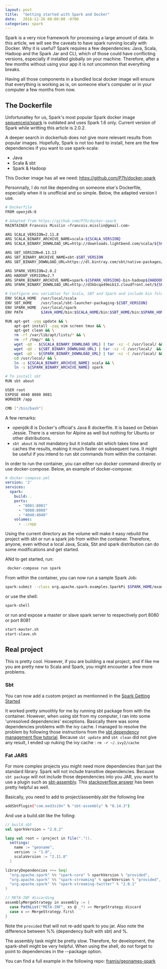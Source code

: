 ```yaml
---
layout: post
title:  "Getting started with Spark and Docker"
date:   2016-12-26 08:00:00 -0700
categories: spark
---
```


Spark is a very nice framework for processing a large amount of data. In this article, we will see the caveats to have spark running locally with Docker. Why it is useful? Spark requires a few dependencies: Java, Scala, Hadoop and the Spark Jar and CLI, which of those could have conflicting versions, especially if installed globally on your  machine. Therefore, after a few months without using your app it is not uncommon that everything breaks.

Having all those components in a bundled local docker image will ensure that everything is working as is, on someone else's computer or in your computer a few months from now.

<!--more-->

The Dockerfile
--------------

Unfortunatley for us, Spark's most popular Spark docker image [sequenceiq/spark](https://hub.docker.com/r/sequenceiq/spark) is outdated and uses Spark 1.6 only. Current version of Spark while writting this article is 2.0.2.

A deeper search in dockerhub does not give more relevant results from popular images. Hopefully, Spark is not too hard to install, here are the few dependencies if you want to use spark-scala:
- Java
- Scala & sbt
- Spark & Hadoop

This Docker image has all we need: https://github.com/P7h/docker-spark

Personnally, I do not like depending on someone else's Dockerfile, especially when it is unofficial and so simple. Below, the adapted version I use. 

```bash
# Dockerfile
FROM openjdk:8

# Adapted from https://github.com/P7h/docker-spark
MAINTAINER Francois Misslin <francois.misslin@gmail.com>

ARG SCALA_VERSION=2.11.8
ARG SCALA_BINARY_ARCHIVE_NAME=scala-${SCALA_VERSION}
ARG SCALA_BINARY_DOWNLOAD_URL=http://downloads.lightbend.com/scala/${SCALA_VERSION}/${SCALA_BINARY_ARCHIVE_NAME}.tgz

ARG SBT_VERSION=0.13.13
ARG SBT_BINARY_ARCHIVE_NAME=sbt-$SBT_VERSION
ARG SBT_BINARY_DOWNLOAD_URL=https://dl.bintray.com/sbt/native-packages/sbt/${SBT_VERSION}/${SBT_BINARY_ARCHIVE_NAME}.tgz

ARG SPARK_VERSION=2.0.2
ARG HADOOP_VERSION=2.7
ARG SPARK_BINARY_ARCHIVE_NAME=spark-${SPARK_VERSION}-bin-hadoop${HADOOP_VERSION}
ARG SPARK_BINARY_DOWNLOAD_URL=http://d3kbcqa49mib13.cloudfront.net/${SPARK_BINARY_ARCHIVE_NAME}.tgz

# Configure env variables for Scala, SBT and Spark and include bin folders to PATH
ENV SCALA_HOME  /usr/local/scala
ENV SBT_HOME    /usr/local/sbt-launcher-packaging-${SBT_VERSION}
ENV SPARK_HOME  /usr/local/spark
ENV PATH        $JAVA_HOME/bin:$SCALA_HOME/bin:$SBT_HOME/bin:$SPARK_HOME/bin:$SPARK_HOME/sbin:$PATH

RUN apt-get -yqq update && \
    apt-get install -yqq vim screen tmux && \
    apt-get clean && \
    rm -rf /var/lib/apt/lists/* && \
    rm -rf /tmp/* && \
    wget -qO - ${SCALA_BINARY_DOWNLOAD_URL} | tar -xz -C /usr/local/ && \
    wget -qO - ${SBT_BINARY_DOWNLOAD_URL} | tar -xz -C /usr/local/  && \
    wget -qO - ${SPARK_BINARY_DOWNLOAD_URL} | tar -xz -C /usr/local/ && \
    cd /usr/local/ && \
    ln -s ${SCALA_BINARY_ARCHIVE_NAME} scala && \
    ln -s ${SPARK_BINARY_ARCHIVE_NAME} spark

# To install sbt
RUN sbt about

USER root
EXPOSE 4040 8080 8081
WORKDIR /app

CMD ["/bin/bash"]
```

A few remarks:
- openjdk:8 is Docker's official's Java 8 dockerfile. It is based on Debian Jessie. There is a version for Alpine as well but nothing for Ubuntu or other distributions.
- `sbt about` is not mandatory but it installs sbt which takes time and caches the results, making it much faster on subsequent runs. It might be useful if you intend to run sbt commands from within the container.

In order to run the container, you can either run docker command directly or use docker-compose. Below, an example of docker-compose:

```yml
# docker-compose.yml
version: '2'
services:
  spark:
    build: .
    ports:
      - "8081:8081"
      - "8080:8080"
      - "4040:4040"
    volumes:
      - .:/app
```

Using the current directory as the volume will make it easy rebuild the project with sbt or run a spark job from within the  container. Therefore, anyone, even without a local Java, Scala, Sbt and spark distribution can do some modifications and get started.

ANd to get started, run:

```bash
 docker-compose run spark
```

From within the container, you can now run a sample Spark Job:

```bash
spark-submit --class org.apache.spark.examples.SparkPi $SPARK_HOME/examples/jars/spark-examples*.jar 100
```

or use the shell:

```bash
spark-shell
```

or run and expose a master or slave spark server to respectively port 8080 or port 8081

```bash
start-master.sh
start-slave.sh
```

## Real project

This is pretty cool. However, if you are building a real project, and if like me you are pretty new to Scala and Spark, you might encounter a few more problems.

### Sbt

You can now add a custom project as mentionned in the [Spark Getting Started](http://spark.apache.org/docs/latest/quick-start.html#self-contained-applications)

It worked pretty smoothly for me by running sbt package from with the container. However, when using sbt from my computer, I ran into some 'unresolved dependencies' exceptions. Basically there was some dependencies problems with the ivy cache. I managed to resolve the problem by following those instructions from the [sbt dependency management flow tutorial](http://www.scala-sbt.org/release/docs/Dependency-Management-Flow.html). Because `sbt update` and `sbt clean` did not give any result, I ended up nuking the ivy cache : `rm -r ~/.ivy2/cache`

### Fat JARS

For more complex projects you might need more dependencies than just the standard library. Spark will not include transitive dependencies. Because `sbt package` will not include those dependencies into you JAR, you want to use a plugin such as [sbt-assembly](https://github.com/sbt/sbt-assembly). This [stackoverflow answer](http://stackoverflow.com/questions/28459333/how-to-build-an-uber-jar-fat-jar-using-sbt-within-intellij-idea) has been pretty helpful as well.

Basically, you need to add to project/assembly.sbt the following line

```bash
addSbtPlugin("com.eed3si9n" % "sbt-assembly" % "0.14.3")
```

And use a build.sbt like the folling:

```scala
// build.sbt
val sparkVersion = "2.0.2"

lazy val root = (project in file(".")).
  settings(
    name := "geoname",
    version := "1.0",
    scalaVersion := "2.11.8"
  )

libraryDependencies ++= Seq(
  "org.apache.spark" %% "spark-core" % sparkVersion % "provided",
  "org.apache.spark" %% "spark-streaming" % sparkVersion % "provided",
  "org.apache.spark" %% "spark-streaming-twitter" % "2.0.1"
)

// META-INF discarding
assemblyMergeStrategy in assembly := {
  case PathList("META-INF", xs @ _*) => MergeStrategy.discard
  case x => MergeStrategy.first
}
```

Note the `provided` that will not re-add spark to you jar.
Also note the difference between %% (dependency built with sbt) and %.

The assembly task might be pretty slow. Therefore, for development, the spark-shell might be very helpful. When using the shell, do not forget to point to dependencies in the --package option.

You can find a full example in the following repo: [framis/geonames-spark](https://github.com/framis/geonames-spark)